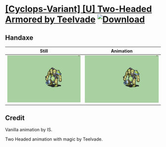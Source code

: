 # [\[Cyclops-Variant\] \[U\] Two-Headed Armored by Teelvade](./) [![Download](https://img.shields.io/badge/Download--red?style=social&logo=github)](https://minhaskamal.github.io/DownGit/#/home?url=https://github.com/Klokinator/FE-Repo/tree/main/Battle%20Animations%2FMonsters%20-%20Basic%20Types%2F%5BCyclops-Variant%5D%20%5BU%5D%20Two-Headed%20Armored%20by%20Teelvade%2F4.%20Handaxe)

## Handaxe

| Still | Animation |
| :---: | :-------: |
| ![Handaxe still](./Handaxe_000.png) | ![Handaxe](./Handaxe.gif) |

## Credit

Vanilla animation by IS.

Two Headed animation with magic by Teelvade.

